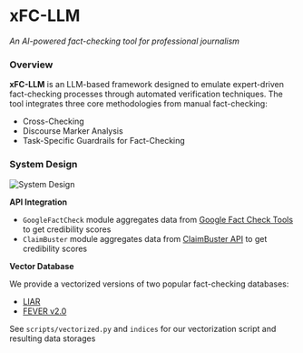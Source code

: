 # xFC-LLM
*An AI-powered fact-checking tool for professional journalism*

### Overview

**xFC-LLM** is an LLM-based framework designed to emulate expert-driven fact-checking processes through automated verification techniques. The tool integrates three core methodologies from manual fact-checking: 

- Cross-Checking
- Discourse Marker Analysis
- Task-Specific Guardrails for Fact-Checking

### System Design

![System Design](https://github.com/user-attachments/assets/c7ccaf62-ce7a-4f8a-9f31-fd202709bc5f)

**API Integration**

- `GoogleFactCheck` module aggregates data from [Google Fact Check Tools](https://toolbox.google.com/factcheck/explorer/search/list:recent;hl=en) to get credibility scores
- `ClaimBuster` module aggregates data from [ClaimBuster API](https://idir.uta.edu/claimbuster/api/) to get credibility scores

**Vector Database**

We provide a vectorized versions of two popular fact-checking databases: 
- [LIAR](https://paperswithcode.com/dataset/liar)
- [FEVER v2.0](https://fever.ai/dataset/adversarial.html)

See `scripts/vectorized.py` and `indices` for our vectorization script and resulting data storages 

